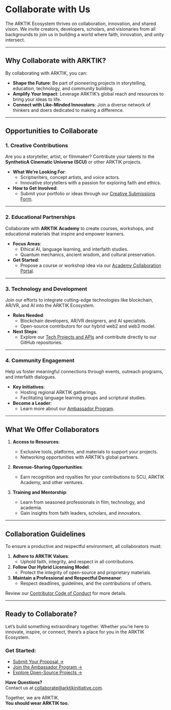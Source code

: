 # **Collaborate with Us**

The ARKTIK Ecosystem thrives on collaboration, innovation, and shared vision. We invite creators, developers, scholars, and visionaries from all backgrounds to join us in building a world where faith, innovation, and unity intersect.

---

## **Why Collaborate with ARKTIK?**

By collaborating with ARKTIK, you can:
- **Shape the Future**: Be part of pioneering projects in storytelling, education, technology, and community building.
- **Amplify Your Impact**: Leverage ARKTIK’s global reach and resources to bring your ideas to life.
- **Connect with Like-Minded Innovators**: Join a diverse network of thinkers and doers dedicated to making a difference.

---

## **Opportunities to Collaborate**

### **1. Creative Contributions**
Are you a storyteller, artist, or filmmaker? Contribute your talents to the **SyntheticA Cinematic Universe (SCU)** or other ARKTIK projects.
- **What We’re Looking For**:
  - Scriptwriters, concept artists, and voice actors.
  - Innovative storytellers with a passion for exploring faith and ethics.
- **How to Get Involved**:
  - Submit your portfolio or ideas through our [Creative Submissions Form](./special_projects/codex_project/how_to_contribute.md).

---

### **2. Educational Partnerships**
Collaborate with **ARKTIK Academy** to create courses, workshops, and educational materials that inspire and empower learners.
- **Focus Areas**:
  - Ethical AI, language learning, and interfaith studies.
  - Quantum mechanics, ancient wisdom, and cultural preservation.
- **Get Started**:
  - Propose a course or workshop idea via our [Academy Collaboration Portal](../academy/collaborate.md).

---

### **3. Technology and Development**
Join our efforts to integrate cutting-edge technologies like blockchain, AR/VR, and AI into the ARKTIK Ecosystem.
- **Roles Needed**:
  - Blockchain developers, AR/VR designers, and AI specialists.
  - Open-source contributors for our hybrid web2 and web3 model.
- **Next Steps**:
  - Explore our [Tech Projects and APIs](../tools_and_integration/index.md) and contribute directly to our GitHub repositories.

---

### **4. Community Engagement**
Help us foster meaningful connections through events, outreach programs, and interfaith dialogues.
- **Key Initiatives**:
  - Hosting regional ARKTIK gatherings.
  - Facilitating language learning groups and scriptural studies.
- **Become a Leader**:
  - Learn more about our [Ambassador Program](../ambassador_program/index.md).

---

## **What We Offer Collaborators**

1. **Access to Resources**:
   - Exclusive tools, platforms, and materials to support your projects.
   - Networking opportunities with ARKTIK’s global partners.

2. **Revenue-Sharing Opportunities**:
   - Earn recognition and royalties for your contributions to SCU, ARKTIK Academy, and other ventures.

3. **Training and Mentorship**:
   - Learn from seasoned professionals in film, technology, and academia.
   - Gain insights from faith leaders, scholars, and innovators.

---

## **Collaboration Guidelines**

To ensure a productive and respectful environment, all collaborators must:
1. **Adhere to ARKTIK Values**:
   - Uphold faith, integrity, and respect in all contributions.
2. **Follow Our Hybrid Licensing Model**:
   - Protect the integrity of open-source and proprietary materials.
3. **Maintain a Professional and Respectful Demeanor**:
   - Respect deadlines, guidelines, and the contributions of others.

Review our [Contributor Code of Conduct](../guidelines/code_of_conduct.md) for more details.

---

## **Ready to Collaborate?**

Let’s build something extraordinary together. Whether you’re here to innovate, inspire, or connect, there’s a place for you in the ARKTIK Ecosystem.

### **Get Started:**
- [Submit Your Proposal →](../special_projects/codex_project/how_to_contribute.md)
- [Join the Ambassador Program →](../ambassador_program/index.md)
- [Explore Open-Source Projects →](../open_source_resources/index.md)

**Have Questions?**  
Contact us at [collaborate@arktikinitiative.com](mailto:collaborate@arktikinitiative.com).

Together, we are ARKTIK.  
**You should wear ARKTIK too.**
